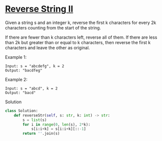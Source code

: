 # [Reverse String II](https://leetcode.com/problems/reverse-string-ii/)

Given a string s and an integer k, reverse the first k characters for every 2k characters counting from the start of 
the string.

If there are fewer than k characters left, reverse all of them. If there are less than 2k but greater than or equal to 
k characters, then reverse the first k characters and leave the other as original.

Example 1:
```
Input: s = "abcdefg", k = 2
Output: "bacdfeg"
```
Example 2:
```
Input: s = "abcd", k = 2
Output: "bacd"
```
Solution
```python
class Solution:
    def reverseStr(self, s: str, k: int) -> str:
        s = list(s)
        for i in range(0, len(s), 2*k):
            s[i:i+k] = s[i:i+k][::-1]
        return ''.join(s)
```